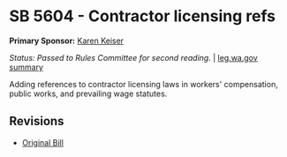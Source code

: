 # SB 5604 - Contractor licensing refs
**Primary Sponsor:** [Karen Keiser](/person/leg/karen.keiser.md)

*Status: Passed to Rules Committee for second reading.* | [leg.wa.gov summary](https://app.leg.wa.gov/billsummary?BillNumber=5604&Year=2021)

Adding references to contractor licensing laws in workers' compensation, public works, and prevailing wage statutes.

## Revisions
* [Original Bill](1/)